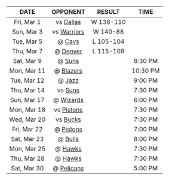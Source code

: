 |    DATE     |             OPPONENT              |  RESULT   |   TIME   |
|:-----------:|:---------------------------------:|:---------:|:--------:|
| Fri, Mar 1  |     vs [Dallas](/r/Mavericks)     | W 138-110 |          |
| Sun, Mar 3  |    vs [Warriors](/r/warriors)     | W 140-88  |          |
| Tue, Mar 5  |    @ [Cavs](/r/clevelandcavs)     | L 105-104 |          |
| Thu, Mar 7  |   @ [Denver](/r/denvernuggets)    | L 115-109 |          |
| Sat, Mar 9  |         @ [Suns](/r/suns)         |           | 8:30 PM  |
| Mon, Mar 11 |      @ [Blazers](/r/ripcity)      |           | 10:30 PM |
| Tue, Mar 12 |       @ [Jazz](/r/UtahJazz)       |           | 9:00 PM  |
| Thu, Mar 14 |        vs [Suns](/r/suns)         |           | 7:30 PM  |
| Sun, Mar 17 | @ [Wizards](/r/washingtonwizards) |           | 6:00 PM  |
| Mon, Mar 18 |  vs [Pistons](/r/DetroitPistons)  |           | 7:30 PM  |
| Wed, Mar 20 |      vs [Bucks](/r/MkeBucks)      |           | 7:30 PM  |
| Fri, Mar 22 |  @ [Pistons](/r/DetroitPistons)   |           | 7:00 PM  |
| Sat, Mar 23 |    @ [Bulls](/r/chicagobulls)     |           | 8:00 PM  |
| Mon, Mar 25 |    @ [Hawks](/r/AtlantaHawks)     |           | 7:30 PM  |
| Thu, Mar 28 |    @ [Hawks](/r/AtlantaHawks)     |           | 7:30 PM  |
| Sat, Mar 30 |   @ [Pelicans](/r/NOLAPelicans)   |           | 5:00 PM  |